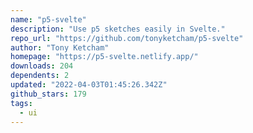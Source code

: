 ```yaml
---
name: "p5-svelte"
description: "Use p5 sketches easily in Svelte."
repo_url: "https://github.com/tonyketcham/p5-svelte"
author: "Tony Ketcham"
homepage: "https://p5-svelte.netlify.app/"
downloads: 204
dependents: 2
updated: "2022-04-03T01:45:26.342Z"
github_stars: 179
tags: 
  - ui
---
```

